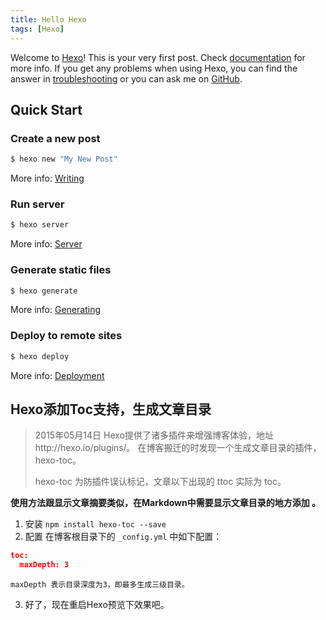 ```yaml
---
title: Hello Hexo
tags: [Hexo]
---
```

Welcome to [Hexo](https://hexo.io/)! This is your very first post. Check [documentation](https://hexo.io/docs/) for more info. If you get any problems when using Hexo, you can find the answer in [troubleshooting](https://hexo.io/docs/troubleshooting.html) or you can ask me on [GitHub](https://github.com/hexojs/hexo/issues).

<!-- toc -->

## Quick Start

### Create a new post

``` bash
$ hexo new "My New Post"
```

More info: [Writing](https://hexo.io/docs/writing.html)

### Run server

``` bash
$ hexo server
```

More info: [Server](https://hexo.io/docs/server.html)

### Generate static files

``` bash
$ hexo generate
```

More info: [Generating](https://hexo.io/docs/generating.html)

### Deploy to remote sites

``` bash
$ hexo deploy
```

More info: [Deployment](https://hexo.io/docs/deployment.html)


## Hexo添加Toc支持，生成文章目录

> 2015年05月14日
> Hexo提供了诸多插件来增强博客体验，地址http://hexo.io/plugins/。
> 在博客搬迁的时发现一个生成文章目录的插件，hexo-toc。
> 
> hexo-toc
> 为防插件误认标记，文章以下出现的 ttoc 实际为 toc。

**使用方法跟显示文章摘要类似，在Markdown中需要显示文章目录的地方添加 <!-- ttoc -->。**

1. 安装
`npm install hexo-toc --save`
2. 配置
在博客根目录下的 `_config.yml` 中如下配置：

```json
toc:
  maxDepth: 3
```

`maxDepth 表示目录深度为3，即最多生成三级目录。`

3. 好了，现在重启Hexo预览下效果吧。